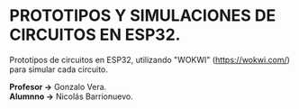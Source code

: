 # PROTOTIPOS Y SIMULACIONES DE CIRCUITOS EN ESP32.

Prototipos de circuitos en ESP32, utilizando "WOKWI" (https://wokwi.com/) para simular cada circuito.

**Profesor →** Gonzalo Vera.  
**Alumnno →** Nicolás Barrionuevo.
